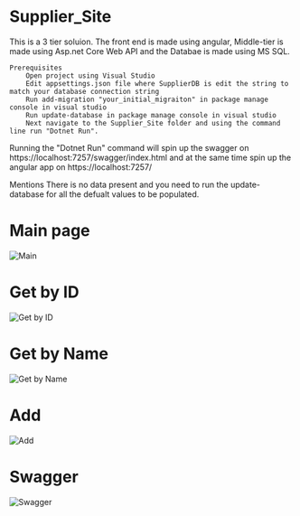 # Supplier_Site
This is a 3 tier soluion. The front end is made using angular, Middle-tier is made using Asp.net Core Web API and the Databae is made using MS SQL.  

    Prerequisites
        Open project using Visual Studio
        Edit appsettings.json file where SupplierDB is edit the string to match your database connection string
        Run add-migration "your_initial_migraiton" in package manage console in visual studio
        Run update-database in package manage console in visual studio
        Next navigate to the Supplier_Site folder and using the command line run "Dotnet Run".
        
Running the "Dotnet Run" command will spin up the swagger on https://localhost:7257/swagger/index.html 
and at the same time spin up the angular app on https://localhost:7257/

Mentions There is no data present and you need to run the update-database for all the defualt values to be populated.

# Main page
![Main](https://user-images.githubusercontent.com/9131084/233798989-342ed115-be14-40b6-b570-cfb1410dc4a9.PNG)

# Get by ID
![Get by ID](https://user-images.githubusercontent.com/9131084/233799048-5c9a7bd1-9f87-4f09-ab40-b098965653a2.PNG)

# Get by Name
![Get by Name](https://user-images.githubusercontent.com/9131084/233799065-03c01fcb-8a13-4539-b4dc-96bf9d83c6db.PNG)

# Add 
![Add](https://user-images.githubusercontent.com/9131084/233799076-a5d89eb3-7dd4-428e-afb5-e5b7213ab1dd.PNG)

# Swagger
![Swagger](https://user-images.githubusercontent.com/9131084/233799087-2358c39d-3735-43fb-932a-2d2ea40be739.PNG)



